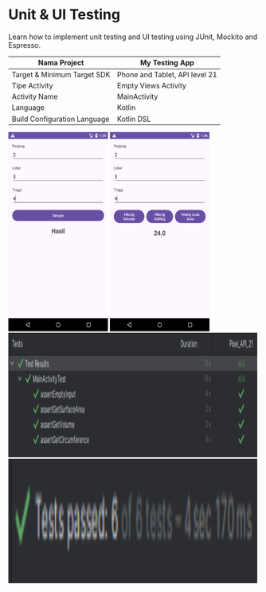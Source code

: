 # Unit & UI Testing

Learn how to implement unit testing and UI testing using JUnit, Mockito and Espresso.

| Nama Project                  | My Testing App                 |
|-------------------------------|--------------------------------|
| Target & Minimum Target SDK   | Phone and Tablet, API level 21 |
| Tipe Activity                 | Empty Views Activity           |
| Activity Name                 | MainActivity                   |
| Language                      | Kotlin                         |
| Build Configuration Language  | Kotlin DSL                     |

<img src="preview_1.png" alt="Preview 1" width="200" height="400">
<img src="preview_2.png" alt="Preview 1" width="200" height="400">
<img src="preview_ui_test.png" alt="Preview 1" width="500" height="250">
<img src="preview_unit_test.png" alt="Preview 1" width="500" height="250">
